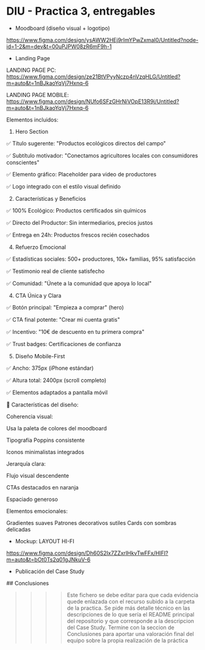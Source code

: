 # DIU - Practica 3, entregables

- Moodboard (diseño visual + logotipo)

[https://www.figma.com/design/ysAWW2HEj9rImYPwZxmaI0/Untitled?node-id=1-2&m=dev&t=00uPJPW08zR6mF9h-1
](https://www.figma.com/design/ysAWW2HEj9rImYPwZxmaI0/Untitled?node-id=0-1&p=f&t=ObE0VQ6d7iA70xZj-0)
- Landing Page

LANDING PAGE PC:
https://www.figma.com/design/ze21BtVPyyNczp4nVzqHLG/Untitled?m=auto&t=1nBJkaoYqVj7Hxnq-6

LANDING PAGE MOBILE:
https://www.figma.com/design/NUfo6SFzGHrNiVOpE13R9j/Untitled?m=auto&t=1nBJkaoYqVj7Hxnq-6

Elementos incluidos:
1. Hero Section

✅ Título sugerente: "Productos ecológicos directos del campo"

✅ Subtítulo motivador: "Conectamos agricultores locales con consumidores conscientes"

✅ Elemento gráfico: Placeholder para video de productores

✅ Logo integrado con el estilo visual definido

2. Características y Beneficios 


✅ 100% Ecológico: Productos certificados sin químicos

✅ Directo del Productor: Sin intermediarios, precios justos

✅ Entrega en 24h: Productos frescos recién cosechados

4. Refuerzo Emocional



✅ Estadísticas sociales: 500+ productores, 10k+ familias, 95% satisfacción

✅ Testimonio real de cliente satisfecho

✅ Comunidad: "Únete a la comunidad que apoya lo local"


4. CTA Única y Clara


✅ Botón principal: "Empieza a comprar" (hero)

✅ CTA final potente: "Crear mi cuenta gratis"

✅ Incentivo: "10€ de descuento en tu primera compra"

✅ Trust badges: Certificaciones de confianza


5. Diseño Mobile-First

✅ Ancho: 375px (iPhone estándar)

✅ Altura total: 2400px (scroll completo)

✅ Elementos adaptados a pantalla móvil


🎨 Características del diseño:


Coherencia visual:

Usa la paleta de colores del moodboard

Tipografía Poppins consistente

Iconos minimalistas integrados


Jerarquía clara:

Flujo visual descendente

CTAs destacados en naranja

Espaciado generoso


Elementos emocionales:

Gradientes suaves
Patrones decorativos sutiles
Cards con sombras delicadas

- Mockup: LAYOUT HI-FI

 https://www.figma.com/design/Dh60S2Ix7ZZxrIHkvTwFFx/HIFI?m=auto&t=bOt0Ts2q01gJNkuV-6

  
- Publicación del Case Study

## Conclusiones

>>>> Este fichero se debe editar para que cada evidencia quede enlazada con el recurso subido a la carpeta de la practica. Se pide más detalle técnico en las descripciones de lo que sería el README principal del repositorio y que corresponde a la descripcion del Case Study.
>>>> Termine con la seccion de Conclusiones para aportar una valoración final del equipo sobre la propia realización de la práctica
